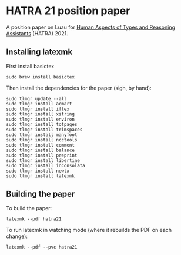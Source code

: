 # HATRA 21 position paper

A position paper on Luau for [Human Aspects of Types and Reasoning Assistants](https://2021.splashcon.org/home/hatra-2021) (HATRA) 2021.

## Installing latexmk

First install  basictex
```
sudo brew install basictex
```

Then install the dependencies for the paper (sigh, by hand):

```
sudo tlmgr update --all
sudo tlmgr install acmart
sudo tlmgr install iftex
sudo tlmgr install xstring
sudo tlmgr install environ
sudo tlmgr install totpages
sudo tlmgr install trimspaces
sudo tlmgr install manyfoot
sudo tlmgr install ncctools
sudo tlmgr install comment
sudo tlmgr install balance
sudo tlmgr install preprint
sudo tlmgr install libertine
sudo tlmgr install inconsolata
sudo tlmgr install newtx
sudo tlmgr install latexmk
```

## Building the paper

To build the paper:
```
latexmk --pdf hatra21
```

To run latexmk in watching mode (where it rebuilds the PDF on each change):
```
latexmk --pdf --pvc hatra21
```
